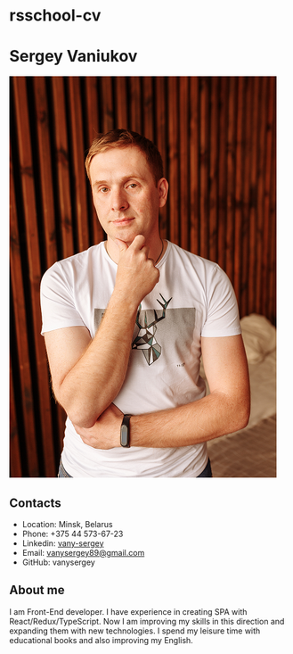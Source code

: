 # rsschool-cv

# Sergey Vaniukov

![foto](./img/foto.png "foto")

## Contacts

* Location: Minsk, Belarus
* Phone: +375 44 573-67-23
* Linkedin: [vany-sergey]("https://www.linkedin.com/in/vany-sergey/") 
* Email: vanysergey89@gmail.com
* GitHub: vanysergey

## About me

I am Front-End developer. I have experience in creating SPA with React/Redux/TypeScript.  Now I am improving my skills in this direction and expanding them with new technologies. I spend my leisure time with educational books and also improving my English.
